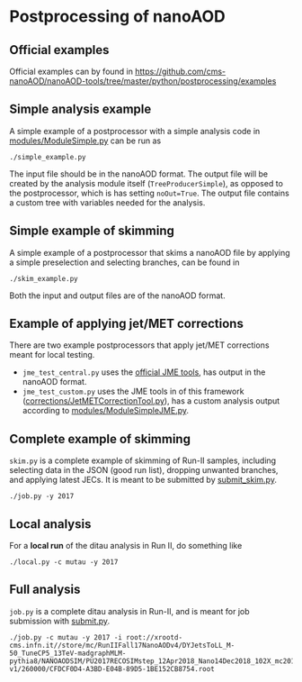# Postprocessing of nanoAOD


## Official examples

Official examples can by found in <https://github.com/cms-nanoAOD/nanoAOD-tools/tree/master/python/postprocessing/examples>


## Simple analysis example

A simple example of a postprocessor with a simple analysis code in [modules/ModuleSimple.py](modules/ModuleSimple.py) can be run as
```
./simple_example.py
```
The input file should be in the nanoAOD format. The output file will be created by the analysis module itself (`TreeProducerSimple`), as opposed to the postprocessor, which is has setting `noOut=True`. The output file contains a custom tree with variables needed for the analysis.


## Simple example of skimming

A simple example of a postprocessor that skims a nanoAOD file by applying a simple preselection and selecting branches, can be found in
```
./skim_example.py
```
Both the input and output files are of the nanoAOD format.


## Example of applying jet/MET corrections

There are two example postprocessors that apply jet/MET corrections meant for local testing.
* `jme_test_central.py` uses the [official JME tools](https://github.com/cms-nanoAOD/nanoAOD-tools/tree/master/python/postprocessing/modules/jme), has output in the nanoAOD format.
* `jme_test_custom.py` uses the JME tools in of this framework ([corrections/JetMETCorrectionTool.py](../corrections/JetMETCorrectionTool.py)), has a custom analysis output according to [modules/ModuleSimpleJME.py](../modules/ModuleSimpleJME.py).


## Complete example of skimming

`skim.py` is a complete example of skimming of Run-II samples, including selecting data in the JSON (good run list), dropping unwanted branches, and applying latest JECs. It is meant to be submitted by [submit_skim.py](../submit_skim.py).
```
./job.py -y 2017
```


## Local analysis
For a **local run** of the ditau analysis in Run II, do something like
```
./local.py -c mutau -y 2017
```


## Full analysis

`job.py` is a complete ditau analysis in Run-II, and is meant for job submission with [submit.py](../submit.py).
```
./job.py -c mutau -y 2017 -i root://xrootd-cms.infn.it//store/mc/RunIIFall17NanoAODv4/DYJetsToLL_M-50_TuneCP5_13TeV-madgraphMLM-pythia8/NANOAODSIM/PU2017RECOSIMstep_12Apr2018_Nano14Dec2018_102X_mc2017_realistic_v6-v1/260000/CFDCF0D4-A3BD-E04B-89D5-1BE152CB8754.root
```
